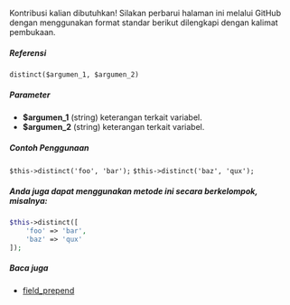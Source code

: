 Kontribusi kalian dibutuhkan!
Silakan perbarui halaman ini melalui GitHub dengan menggunakan format standar berikut dilengkapi dengan kalimat pembukaan.

##### Referensi

`distinct($argumen_1, $argumen_2)`

##### Parameter
* **$argumen_1** (string) keterangan terkait variabel.
* **$argumen_2** (string) keterangan terkait variabel.

##### Contoh Penggunaan
`$this->distinct('foo', 'bar');`
`$this->distinct('baz', 'qux');`


##### Anda juga dapat menggunakan metode ini secara berkelompok, misalnya:
```php
$this->distinct([
    'foo' => 'bar',
    'baz' => 'qux'
]);
```

##### Baca juga
* [field_prepend](./field_prepend)
